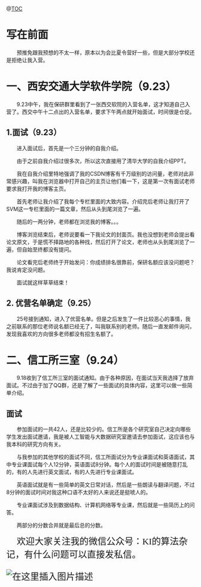 ﻿@[TOC](目录)
# 写在前面
&emsp;&emsp;预推免跟我预想的不太一样，原本以为会比夏令营好一些，但是大部分学校还是拒绝让我入营。

# 一、西安交通大学软件学院（9.23）
&emsp;&emsp;9.23中午，我在保研群里看到了一张西交软院的入营名单，这才知道自己入营了。西交中午十二点出的入营名单，要求下午两点就开始面试，时间很是仓促。
## 1.面试（9.23）
&emsp;&emsp;进入面试后，首先是一个三分钟的自我介绍。

&emsp;&emsp;由于之前自我介绍过很多次，所以这次直接用了清华大学的自我介绍PPT。

&emsp;&emsp;我在自我介绍里特地强调了我的CSDN博客有千万级别的访问量，老师对此非常感兴趣，叫我在浏览器中打开自己的主页让他们看一下，这是第一次有面试老师要求我打开我的博客主页。

&emsp;&emsp;首先老师让我介绍了我每个专栏里面的大致内容。介绍完后老师让我打开了SVM这一专栏里面的一篇文章，然后从头到尾浏览了一遍。

&emsp;&emsp;随后的一两分钟，老师都在浏览我的博客。。。

&emsp;&emsp;博客浏览结束后，老师说要看一下我论文的封面页。我也没想到老师会提出看论文原文，于是慌不择路地的各种找，然后打开了论文，老师也从头到尾浏览了一遍，但自始至终都没有提问。

&emsp;&emsp;论文看完后老师终于开始发问：你成绩排名很靠前，保研名额应该没问题吧？我说肯定没问题。

&emsp;&emsp;面试就这样草草结束！

## 2. 优营名单确定（9.25）
&emsp;&emsp;25号接到通知，进入了优营名单。但是之后发生了一件比较恶心的事情，我之前联系的那位老师说名额已经无了，叫我联系别的老师。随后一直发邮件询问，发现我喜欢的方向很多老师都没有招生名额了。

# 二、信工所三室（9.24）
&emsp;&emsp;9.18收到了信工所三室的面试通知。由于各种原因，在面试当天我选择了放弃面试。不过由于加了QQ群，还是了解了一些面试的具体内容，这里可以做一些简单介绍。

## 面试
&emsp;&emsp;参加面试的一共42人，还是比较少的。信工所是各个研究室自己决定向哪些学生发出面试邀请，我是被人工智能与大数据研究室邀请去参加面试，这应该也与我本科的研究方向有关。

&emsp;&emsp;与我参加的其他学校的面试不同，信工所面试分为专业课面试和英语面试，其中专业课面试每个人12分钟，英语面试8分钟。每个人的面试时间是被随意打乱的，有的人先进行英文面试，有的人先进行专业课面试。

&emsp;&emsp;英语面试就是有一些简单的英文日常对话，然后是一些朗读与翻译问题，不过8分钟的面试时间对我这种口语不太好的人来说还是挺唬人的。

&emsp;&emsp;专业课面试涉及到数据结构、计算机网络等专业课，然后就是一些简历上的问答。

&emsp;&emsp;两部分的分数合并就是最后总的分数。

&emsp;&emsp;<font size = 5 face="华文琥珀">欢迎大家关注我的微信公众号：KI的算法杂记，有什么问题可以直接发私信。

![在这里插入图片描述](https://img-blog.csdnimg.cn/7f70eb88bb3949ccb33b84feb8a53f10.jpg#pic_center)
